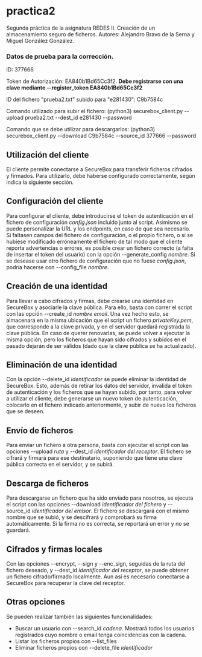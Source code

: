 # practica2

Segunda práctica de la asignatura REDES II. Creación de un almacenamiento seguro de ficheros.
Autores: Alejandro Bravo de la Serna y Miguel González González.

### Datos de prueba para la corrección.
ID: 377666

Token de Autorización: EA840b1Bd65Cc3f2. **Debe registrarse con una clave mediante --register_token EA840b1Bd65Cc3f2 <clave>**

ID del fichero "prueba2.txt" subido para "e281430": C9b7584c

Comando utilizado para subir el fichero: (python3) securebox_client.py --upload prueba2.txt --dest_id e281430 --password <clave>

Comando que se debe utilizar para descargarlos: (python3) securebox_client.py --download C9b7584c --source_id 377666 --password <clave>


## Utilización del cliente
El cliente permite conectarse a SecureBox para transferir ficheros cifrados y firmados. Para utilizarlo, debe haberse configurado correctamente, según indica la siguiente sección.

## Configuración del cliente
Para configurar el cliente, debe introducirse el token de autenticación en el fichero de configuración _config.json_ incluido junto al script. Asimismo se puede personalizar la URL y los endpoints, en caso de que sea necesario. Si faltasen campos del fichero de configuración, o el propio fichero, o si se hubiese modificado erróneamente el fichero de tal modo que el cliente reporta advertencias o errores, es posible crear un fichero correcto (a falta de insertar el token del usuario) con la opción --generate_config _nombre_. Si se desease usar otro fichero de configuración que no fuese _config.json_, podría hacerse con --config_file _nombre_.  

## Creación de una identidad
Para llevar a cabo cifrados y firmas, debe crearse una identidad en SecureBox y asociarle la clave pública. Para ello, basta con correr el script con las opción --create_id _nombre_ _email_. Una vez hecho esto, se almacenará en la misma ubicación que el script un fichero _privateKey.pem_, que corresponde a la clave privada, y en el servidor quedará registrada la clave pública. En caso de querer renovarlas, se puede volver a ejecutar la misma opción, pero los ficheros que hayan sido cifrados y subidos en el pasado dejarán de ser válidos (dado que la clave pública se ha actualizado).

## Eliminación de una identidad
Con la opción --delete_id _identificador_ se puede eliminar la identidad de SecureBox. Esto, además de retirar los datos del servidor, invalida el token de autenticación y los ficheros que se hayan subido, por tanto, para volver a utilizar el cliente, debe generarse un nuevo token de autenticación, colocarlo en el fichero indicado anteriormente, y subir de nuevo los ficheros que se deseen.
## Envío de ficheros
Para enviar un fichero a otra persona, basta con ejecutar el script con las opciones --upload _ruta_ y --dest_id _identificador del receptor_. El fichero se cifrará y firmará para ese destinatario, suponiendo que tiene una clave pública correcta en el servidor, y se subirá.

## Descarga de ficheros
Para descargarse un fichero que ha sido enviado para nosotros, se ejecuta el script con las opciones --download _identificador del fichero_ y --source_id _identificador del emisor_. El fichero se descargará con el mismo nombre que se subió, y se descifrará y comprobará su firma automáticamente. Si la firma no es correcta, se reportará un error y no se guardará.

## Cifrados y firmas locales
Con las opciones --encrypt, --sign y --enc_sign, seguidas de la ruta del fichero deseado, y --dest_id _identificador del receptor_, se puede obtener un fichero cifrado/firmado localmente. Aun así es necesario conectarse a SecureBox para recuperar la clave del receptor.

## Otras opciones
Se pueden realizar también las siguientes funcionalidades:

- Buscar un usuario con --search_id _cadena_. Mostrará todos los usuarios registrados cuyo nombre o email tenga coincidencias con la cadena.
- Listar los ficheros propios con --list_files
- Eliminar ficheros propios con --delete_file _identificador_